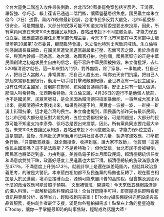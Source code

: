 全台大罷免二階進入收件最後倒數，台北市5位藍委罷免案包括李彥秀、王鴻薇、羅智強、徐巧芯、賴士葆皆已通過二階門檻，讓藍營基層很焦慮。國民黨主席朱立倫今（2日）透露，黨內昨晚做最新民調，台北市民多反對大罷免，北市5藍委都很安全，可是問題是，大部分的民眾可能不知道支持藍委是要出來投票，因此，所有黨員同志在未來100天要讓民眾知道，要站出來投下不同意罷免票，才能力保五位立委。因應戴錫欽接任北市黨部代理主委，今天下午北市黨部在中央黨部中山廳舉辦第20屆第1次市委員、顧問臨時會議，朱立倫也特別出席致詞喊話。朱立倫特別感謝議長戴錫欽，在國民黨遭受民進黨最嚴重打壓、忍無可忍之際，勇於承擔責任，與黨內幹部一同為黨、為台灣、為國家打拚。他強調，國民黨堅守的正是中華民國創建之初追求民主自由的信念，絕不容許中華民國被摧毀。朱立倫批評，去年520賴清德才就任，這一年來對內鬥爭，對外無能，除了家暴，一事無成，打自己人，把自己人當敵人，非常厲害，把自己人趕出去，叫你去天安門抗議，把自己人抓起來當罪犯他很行，動用一切手段打擊政敵創紀錄，全世界沒有一個民主國家，沒有任何民主國家，會剷除在野黨、罷免國會議員的事，歷史上只有一個人做過，那個人叫希特勒，法西斯希特勒。朱立倫又說，4月26日的遊行不是他個人號召，也不是國民黨、民眾黨號召，是全民因為賴清德只搞家暴無能，一事無成大家才站出來，是賴清德把大家找出來，如果覺得還不夠，民眾會一波接一波，一群接一群湧上街頭抗爭，這才是台灣的民主。朱立倫也提到，國民黨內部昨天有最新民調，台北市民絕大部分是反對大罷免的，五位立委都很安全，可是問題是，大部分的民眾可能不知道支持李彥秀、徐巧芯是要出來投票，因此，所有黨員同志要花最大辛苦，未來100天要讓民眾知道，要站出來投下不同意罷免票，才能力保5位立委，這是關鍵。最後，朱痛批民進黨動用司法與社會各界力量，製造寒蟬效應、打壓罷免行動，「只要敢罷綠委，就全面搜索、收押到底，讓大家不敢動」，他質問「這還像民主國家嗎？這不是法西斯？不是希特勒？」但他堅信，台北市民不會被嚇倒，國民黨也將堅定到底、力拚到底。美麗島電子報本月國政民調，賴清德總統信任度和滿意度雙雙下跌，政黨好感度上民進黨也大幅下滑。賴清德總統的施政滿意度跌至47.1％，不滿意度上升到47.3％，就統計學上是還在誤差範圍內，但就其政治意義思考，的確是大警訊。本來藍白相加都不及民進黨的局勢也反轉了，現在藍白相加是大於民進黨，壞消息接踵而至，源頭可能來自川普的高關稅，但會擴及到國內什麼的政治效應可能會超乎預期。「文里補習班」開課啦！今天來做五樣網路流傳的懶人料理，一起解析這些料理的滋味！全台好房隨手可得，即賞屋提供即時看房資訊與專業分析，省時省力，輕鬆找到完美家！ETtoday攝影棚提供完整設施與高品質服務，提供創作者最佳支援，滿足你各種拍攝需求！點擊右上角的星星追蹤ETtoday，讓你一手掌握最即時的時事焦點，輕鬆成為話題大師！